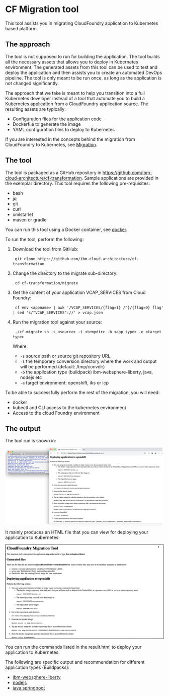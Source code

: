 # CF Migration tool

This tool assists you in migrating CloudFoundry application to Kubernetes based platform.

## The approach

The tool is not supposed to run for building the application. The tool builds all the necessary assets that allows you to deploy in Kubernetes environment. The generated assets from this tool can be used to test and deploy the application and then assists you to create an automated DevOps pipeline. The tool is only meant to be run once, as long as the application is not changed significantly.

The approach that we take is meant to help you transition into a full Kubernetes developer instead of a tool that automate you to build a Kubernetes application from a CloudFoundry application source. The resulting assets are typically:

- Configuration files for the application code
- Dockerfile to generate the image
- YAML configuration files to deploy to Kubernetes

If you are interested in the concepts behind the migration from CloudFoundry to Kubernetes, see [Migration](migration.md).

## The tool

The tool is packaged as a GitHub repository in https://github.com/ibm-cloud-architecture/cf-transformation. Sample applications are provided in the exemplar directory. This tool requires the following pre-requisites:

- bash
- jq
- git
- curl
- xmlstarlet
- maven or gradle

You can run this tool using a Docker container, see [docker](docker.md).

To run the tool, perform the following:

1. Download the tool from GitHub:

		git clone https://github.com/ibm-cloud-architecture/cf-transformation

2. Change the directory to the migrate sub-directory:

		cd cf-transformation/migrate

3. Get the content of your application VCAP_SERVICES from Cloud Foundry:

		cf env <appname> | awk '/VCAP_SERVICES/{flag=1} /^}/{flag=0} flag' | sed 's/"VCAP_SERVICES"://' > vcap.json

3. Run the migration tool against your source:

		./cf-migrate.sh -s <source> -t <tempdir> -b <app type> -e <target type>

	Where:

	- `-s` source path or source git repository URL
	- `-t` the temporary conversion directory where the work and output will be performed (default: /tmp/convdir)
	- `-b` the application type (buildpack) ibm-websphere-liberty, java, nodejs etc
	- `-e` target environment: openshift, iks or icp


To be able to successfully perform the rest of the migration, you will need:

- docker
- kubectl and CLI access to the kubernetes environment
- Access to the cloud Foundry environment

## The output

The tool run is shown in:

![Tool run](docs/images/toolrun.PNG)

It mainly produces an HTML file that you can view for deploying your application to Kubernetes:

![HTML result](docs/images/result.PNG)


You can run the commands listed in the result.html to deploy your application to Kubernetes.

The following are specific output and recommendation for different application types (Buildpacks):

- [ibm-websphere-liberty](docs/liberty.md)
- [nodejs](docs/nodejs.md)
- [java springboot](docs/java.md)
